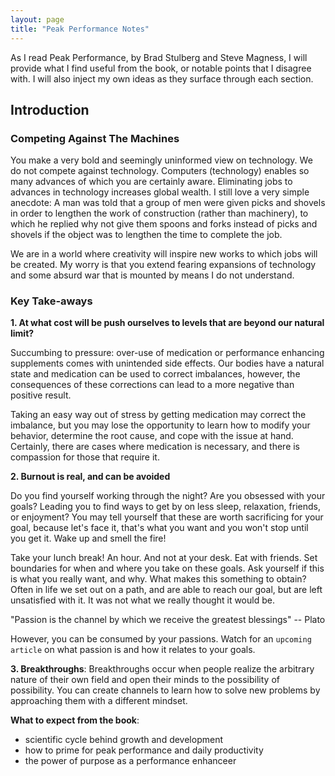 ```yaml
---
layout: page
title: "Peak Performance Notes"
---
```


As I read Peak Performance, by Brad Stulberg and Steve Magness, I will provide what I find useful from the book, 
or notable points that I disagree with. I will also inject my own ideas as they surface through each section. 

## Introduction

### Competing Against The Machines

You make a very bold and seemingly uninformed view on technology. We do not compete against technology. 
Computers (technology) enables so many advances of which you are certainly aware. 
Eliminating jobs to advances in technology increases global wealth. I still love a very simple anecdote:
A man was told that a group of men were given picks and shovels in order to lengthen the work of construction 
(rather than machinery), to which he replied why not give them spoons and forks instead of picks and shovels 
if the object was to lengthen the time to complete the job.

We are in a world where creativity will inspire new works to which jobs will be created. 
My worry is that you extend fearing expansions of technology and some absurd war that is 
mounted by means I do not understand.

### Key Take-aways

**1. At what cost will be push ourselves to levels that are beyond our natural limit?**

Succumbing to pressure: over-use of medication or performance enhancing supplements comes with unintended side effects.
Our bodies have a natural state and medication can be used to correct imbalances, however, the consequences of these corrections 
can lead to a more negative than positive result.

Taking an easy way out of stress by getting medication may correct the imbalance, but you may lose the opportunity to 
learn how to modify your behavior, determine the root cause, and cope with the issue at hand. Certainly, there are cases where 
medication is necessary, and there is compassion for those that require it.

**2. Burnout is real, and can be avoided**

Do you find yourself working through the night? Are you obsessed with your goals? Leading you to find ways to get by on less 
sleep, relaxation, friends, or enjoyment? You may tell yourself that these are worth sacrificing for your goal, because 
let's face it, that's what you want and you won't stop until you get it. Wake up and smell the fire!

Take your lunch break! An hour. And not at your desk. Eat with friends. Set boundaries for when and where you take on these goals. 
Ask yourself if this is what you really want, and why. What makes this something to obtain? Often in life we set out on a path, 
and are able to reach our goal, but are left unsatisfied with it. It was not what we really thought it would be. 

"Passion is the channel by which we receive the greatest blessings" -- Plato

However, you can be consumed by your passions. Watch for an `upcoming article` on what passion is and how it relates to your goals.

**3. Breakthroughs**: 
Breakthroughs occur when people realize the arbitrary nature of their own field and open their minds to the possibility 
of possibility. You can create channels to learn how to solve new problems by approaching them with a different mindset.

**What to expect from the book**: 
 - scientific cycle behind growth and development
 - how to prime for peak performance and daily productivity
 - the power of purpose as a performance enhanceer
